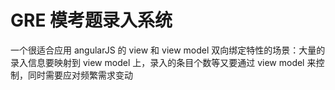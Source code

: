 # GRE 模考题录入系统

一个很适合应用 angularJS 的 view 和 view model 双向绑定特性的场景：大量的录入信息要映射到 view model 上，录入的条目个数等又要通过 view model 来控制，同时需要应对频繁需求变动